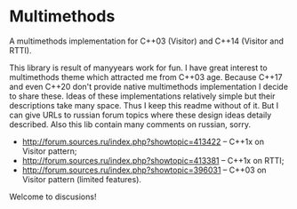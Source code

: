 # Multimethods
A multimethods implementation for C++03 (Visitor) and C++14 (Visitor and RTTI).

This library is result of manyyears work for fun. I have great interest to multimethods theme which attracted me from C++03 age. Because C++17 and even C++20 don't provide native multimethods implementation I decide to share these.
Ideas of these implementations relatively simple but their descriptions take many space. Thus I keep this readme without of it. But I can give URLs to russian forum topics where these design ideas detaily described. Also this lib contain many comments on russian, sorry.
- http://forum.sources.ru/index.php?showtopic=413422 – C++1x on Visitor pattern;  
- http://forum.sources.ru/index.php?showtopic=413381 – C++1x on RTTI;
- http://forum.sources.ru/index.php?showtopic=396031 – C++03 on Visitor pattern (limited features).

Welcome to discusions!
